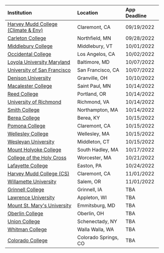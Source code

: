 | **Institution** | **Location** | **App Deadline** |
| :----       | :---       | :--- |
| [Harvey Mudd College (Climate & Env)](#hmc-climate) | Claremont, CA | 09/19/2022 |
| [Carleton College](#carleton) | Northfield, MN | 09/28/2022 |
| [Middlebury College](#midd) | Middlebury, VT | 10/01/2022 |
| [Occidental College](#oxy) | Los Angelos, CA | 10/02/2022 |
| [Loyola University Maryland](#lum) | Baltimore, MD | 10/07/2022 |
| [University of San Francisco](#usfca) | San Francisco, CA | 10/07/2022 |
| [Denison University](#denison) | Granville, OH | 10/10/2022 |
| [Macalester College](#macalester) | Saint Paul, MN | 10/14/2022 |
| [Reed College](#reed) | Portland, OR | 10/14/2022 |
| [University of Richmond](#richmond) | Richmond, VA | 10/14/2022 |
| [Smith College](#smith) | Northampton, MA | 10/14/2022 |
| [Berea College](#berea) | Berea, KY | 10/15/2022 |
| [Pomona College](#pomona) | Claremont, CA | 10/15/2022 |
| [Wellesley College](#wellesley) | Wellesley, MA | 10/15/2022 |
| [Wesleyan University](#wesleyan) | Middleton, CT | 10/15/2022 |
| [Mount Holyoke College](#holyoke) | South Hadley, MA | 10/17/2022 |
| [College of the Holy Cross](#holy-cross) | Worcester, MA | 10/21/2022 |
| [Lafayette College](#lafayette) | Easton, PA | 10/24/2022 |
| [Harvey Mudd College (CS)](#hmc) | Claremont, CA | 11/01/2022 |
| [Willamette University](#willamette) | Salem, OR  | 11/01/2022 |
| [Grinnell College](#grinnell) | Grinnell, IA | TBA |
| [Lawrence University](#lawrence) | Appleton, WI | TBA |
| [Mount St. Mary's University](#msmu) | Emmitsburg, MD | TBA |
| [Oberlin College](#oberlin) | Oberlin, OH | TBA |
| [Union College](#union) | Schenectady, NY | TBA | 
| [Whitman College](#whitman) | Walla Walla, WA  | TBA |
| [Colorado College](#colorado-college) | Colorado Springs, CO  | TBA |

